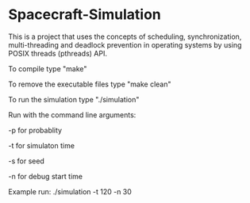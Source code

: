 # Spacecraft-Simulation
This is a project that uses the concepts of scheduling, synchronization, multi-threading and deadlock prevention in operating systems by using POSIX threads (pthreads) API. 

To compile type "make" 

To remove the executable files type "make clean"

To run the simulation type "./simulation"


Run with the command line arguments:

-p <number> for probablity
  
-t <number> for simulaton time
  
-s <number> for seed
  
-n <number> for debug start time
  

Example run: ./simulation -t 120 -n 30
 
